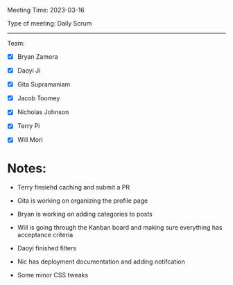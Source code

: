 Meeting Time: 2023-03-16

Type of meeting: Daily Scrum

---

Team:
- [x] Bryan Zamora 
- [x] Daoyi Ji
- [x] Gita Supramaniam
- [x] Jacob Toomey
- [x] Nicholas Johnson
- [x] Terry Pi
- [x] Will Mori


# Notes:

- Terry finsiehd caching and submit a PR
- Gita is working on organizing the profile page
- Bryan is working on adding categories to posts
- Will is going through the Kanban board and making sure everything has acceptance criteria
- Daoyi finished filters
- Nic has deployment documentation and adding notifcation


- Some minor CSS tweaks

